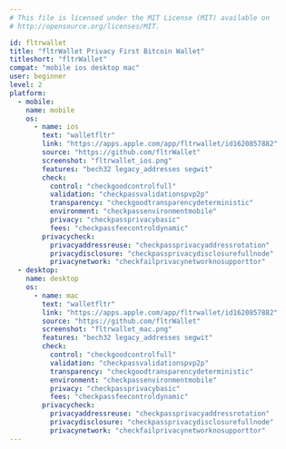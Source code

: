 ```yaml
---
# This file is licensed under the MIT License (MIT) available on
# http://opensource.org/licenses/MIT.

id: fltrwallet
title: "fltrWallet Privacy First Bitcoin Wallet"
titleshort: "fltrWallet"
compat: "mobile ios desktop mac"
user: beginner
level: 2
platform:
  - mobile:
    name: mobile
    os:
      - name: ios
        text: "walletfltr"
        link: "https://apps.apple.com/app/fltrwallet/id1620857882"
        source: "https://github.com/fltrWallet"
        screenshot: "fltrwallet_ios.png"
        features: "bech32 legacy_addresses segwit"
        check:
          control: "checkgoodcontrolfull"
          validation: "checkpassvalidationspvp2p"
          transparency: "checkgoodtransparencydeterministic"
          environment: "checkpassenvironmentmobile"
          privacy: "checkpassprivacybasic"
          fees: "checkpassfeecontroldynamic"
        privacycheck:
          privacyaddressreuse: "checkpassprivacyaddressrotation"
          privacydisclosure: "checkpassprivacydisclosurefullnode"
          privacynetwork: "checkfailprivacynetworknosupporttor"
  - desktop:
    name: desktop
    os:
      - name: mac
        text: "walletfltr"
        link: "https://apps.apple.com/app/fltrwallet/id1620857882"
        source: "https://github.com/fltrWallet"
        screenshot: "fltrwallet_mac.png"
        features: "bech32 legacy_addresses segwit"
        check:
          control: "checkgoodcontrolfull"
          validation: "checkpassvalidationspvp2p"
          transparency: "checkgoodtransparencydeterministic"
          environment: "checkpassenvironmentmobile"
          privacy: "checkpassprivacybasic"
          fees: "checkpassfeecontroldynamic"
        privacycheck:
          privacyaddressreuse: "checkpassprivacyaddressrotation"
          privacydisclosure: "checkpassprivacydisclosurefullnode"
          privacynetwork: "checkfailprivacynetworknosupporttor"
---
```

